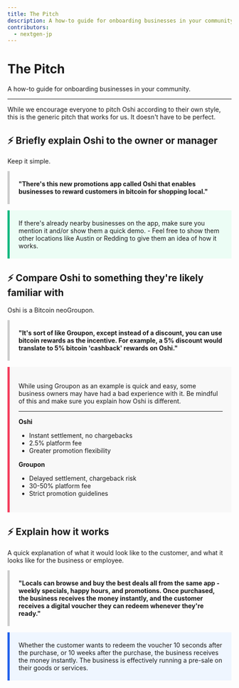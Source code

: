 ```yaml
---
title: The Pitch
description: A how-to guide for onboarding businesses in your community
contributors:
  - nextgen-jp
---
```


# The Pitch

A how-to guide for onboarding businesses in your community.

<hr />

While we encourage everyone to pitch Oshi according to their own style, this is the generic pitch that works for us. It doesn't have to be perfect.

## ⚡ Briefly explain Oshi to the owner or manager

Keep it simple.

<p style="padding: 20px; border-left: 5px solid #cccccc;">
<strong>
"There's this new promotions app called Oshi that enables businesses to reward customers in bitcoin for shopping local."</strong>
</p>

<p style="background-color: #ecfdf5; padding: 20px; border-left: 5px solid #10b981;">
If there's already nearby businesses on the app, make sure you mention it and/or show them a quick demo.  - Feel free to show them other locations like Austin or Redding to give them an idea of how it works.
</p>

## ⚡ Compare Oshi to something they're likely familiar with

Oshi is a Bitcoin neoGroupon.

<p style="padding: 20px; border-left: 5px solid #cccccc;">
<strong>"It's sort of like Groupon, except instead of a discount, you can use bitcoin rewards as the incentive. For example, a 5% discount would translate to 5% bitcoin 'cashback' rewards on Oshi."</strong>
</p>

<div style="background-color: #f8f8f8; padding: 20px; border-left: 5px solid #f43f5e;">

While using Groupon as an example is quick and easy, some business owners may have had a bad experience with it. Be mindful of this and make sure you explain how Oshi is different.

<hr>

**Oshi**

- Instant settlement, no chargebacks
- 2.5% platform fee
- Greater promotion flexibility

**Groupon**

- Delayed settlement, chargeback risk
- 30-50% platform fee
- Strict promotion guidelines
</div>

## ⚡ Explain how it works

A quick explanation of what it would look like to the customer, and what it looks like for the business or employee.

<p style="padding: 20px; border-left: 5px solid #cccccc;">
<strong>"Locals can browse and buy the best deals all from the same app - weekly specials, happy hours, and promotions. Once purchased, the business receives the money instantly, and the customer receives a digital voucher they can redeem whenever they're ready."</strong>
</p>

<p style="background-color: #eff6ff; padding: 20px; border-left: 5px solid #2563eb;"> Whether the customer wants to redeem the voucher 10 seconds after the purchase, or 10 weeks after the purchase, the business receives the money instantly. The business is effectively running a pre-sale on their goods or services.</p>
